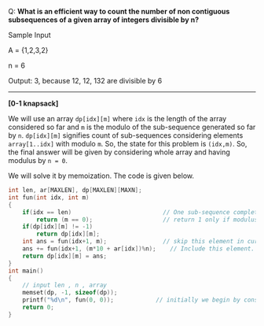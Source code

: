 Q: **What is an efficient way to count the number of non contiguous subsequences of a given array of integers divisible by n?**

Sample Input

  A = {1,2,3,2}

  n = 6

Output: 3, because 12, 12, 132 are divisible by 6

--------------------------------------------------------------

**[0-1 knapsack]**

We will use an array `dp[idx][m]` where `idx` is the length of the array considered so far and `m` is the modulo of the sub-sequence generated so far by `n`. 
`dp[idx][m]` signifies count of sub-sequences considering elements `array[1..idx]` with modulo `m`. So, the state for this problem is `(idx,m)`. 
So, the final answer will be given by considering whole array and having modulus by `n = 0`. 

We will solve it by memoization. The code is given below.

```c
int len, ar[MAXLEN], dp[MAXLEN][MAXN];
int fun(int idx, int m)
{
    if(idx == len)                          // One sub-sequence completed
        return (m == 0);                    // return 1 only if modulus by n is 0
    if(dp[idx][m] != -1)
        return dp[idx][m];
    int ans = fun(idx+1, m);                // skip this element in current sub-sequence
    ans += fun(idx+1, (m*10 + ar[idx])%n);    // Include this element. Find the new modulo by 'n' and pass it recursively
    return dp[idx][m] = ans;
}
int main()
{
    // input len , n , array
    memset(dp, -1, sizeof(dp));
    printf("%d\n", fun(0, 0));            // initially we begin by considering array of length 1 i.e. up to index 0
    return 0;
}
```
